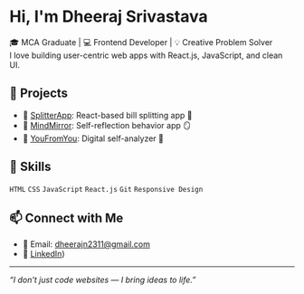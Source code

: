 
#  Hi, I'm Dheeraj Srivastava

🎓 MCA Graduate | 💻 Frontend Developer | 💡 Creative Problem Solver  
I love building user-centric web apps with React.js, JavaScript, and clean UI.

## 🚀 Projects
- 🔗 [SplitterApp](https://github.com/Dheeraj-cre/splitterapp): React-based bill splitting app 💸
- 🔗 [MindMirror](https://github.com/Dheeraj-cre/mindmirror): Self-reflection behavior app 🪞
- 🔗 [YouFromYou](https://github.com/Dheeraj-cre/youfromyou): Digital self-analyzer 📖

## 🧠 Skills
`HTML` `CSS` `JavaScript` `React.js` `Git` `Responsive Design`

## 📫 Connect with Me
- 💌 Email: dheerajn2311@gmail.com  
- 🔗 [LinkedIn](https://www.linkedin.com/in/dheerajsri/))

---

_“I don’t just code websites — I bring ideas to life.”_
